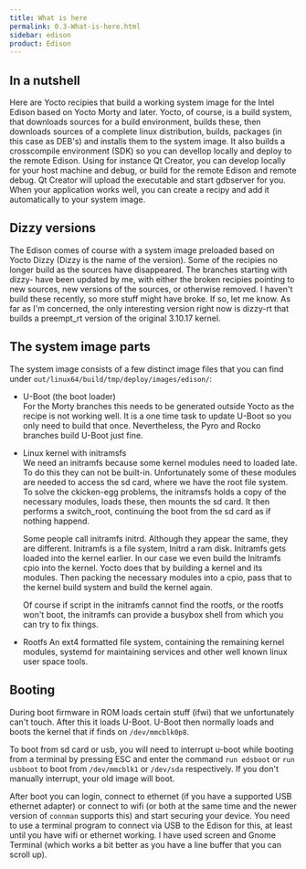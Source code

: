 ```yaml
---
title: What is here
permalink: 0.3-What-is-here.html
sidebar: edison
product: Edison
---
```


## In a nutshell

Here are Yocto recipies that build a working system image for the Intel Edison based on Yocto Morty and later. Yocto, of course, is a build system, that downloads sources for a build environment, builds these, then downloads sources of a complete linux distribution, builds, packages (in this case as DEB's) and installs them to the system image.
It also builds a crosscompile environment (SDK) so you can devellop locally and deploy to the remote Edison. Using for instance Qt Creator, you can develop locally for your host machine and debug, or build for the remote Edison and remote debug. Qt Creator will upload the executable and start gdbserver for you.
When your application works well, you can create a recipy and add it automatically to your system image.

## Dizzy versions

The Edison comes of course with a system image preloaded based on Yocto Dizzy (Dizzy is the name of the version). Some of the recipies no longer build as the sources have disappeared. The branches starting with dizzy- have been updated by me, with either the broken recipies pointing to new sources, new versions of the sources, or otherwise removed.
I haven't build these recently, so more stuff might have broke. If so, let me know. As far as I'm concerned, the only interesting version right now is dizzy-rt that builds a preempt_rt version of the original 3.10.17 kernel.

## The system image parts

The system image consists of a few distinct image files that you can find under `out/linux64/build/tmp/deploy/images/edison/`:  


  *  U-Boot (the boot loader)  
    For the Morty branches this needs to be generated outside Yocto as the recipe is not working well. It is a one time task to update U-Boot so you only need to build that once. Nevertheless, the Pyro and Rocko branches build U-Boot just fine.  
    
  * Linux kernel with initramsfs  
    We need an initramfs because some kernel modules need to loaded late. To do this they can not be built-in. Unfortunately some of these modules are needed to access the sd card, where we have the root file system. To solve the ckicken-egg problems, the initramsfs holds a copy of the necessary modules, loads these, then mounts the sd card. It then performs a switch_root, continuing the boot from the sd card as if nothing happend. 

    Some people call initramfs initrd. Although they appear the same, they are different. Initramfs is a file system, Initrd a ram disk. Initramfs gets loaded into the kernel earlier. In our case we even build the Initramfs cpio into the kernel. Yocto does that by building a kernel and its modules. Then packing the necessary modules into a cpio, pass that to the kernel build system and build the kernel again.

    Of course if script in the initramfs cannot find the rootfs, or the rootfs won't boot, the initramfs can provide a busybox shell from which you can try to fix things.  
    
  * Rootfs
    An ext4 formatted file system, containing the remaining kernel modules, systemd for maintaining services and other well known linux user space tools.

## Booting

During boot firmware in ROM loads certain stuff (ifwi) that we unfortunately can't touch. After this it loads U-Boot. U-Boot then normally loads and boots the kernel that if finds on `/dev/mmcblk0p8`.

To boot from sd card or usb, you will need to interrupt u-boot while booting from a terminal by pressing ESC and enter the command `run edsboot` or `run usbboot` to boot from `/dev/mmcblk1` or `/dev/sda` respectively. If you don't manually interrupt, your old image will boot.

After boot you can login, connect to ethernet (if you have a supported USB ethernet adapter) or connect to wifi (or both at the same time and the newer version of `connman` supports this) and start securing your device. You need to use a terminal program to connect via USB to the Edison for this, at least until you have wifi or ethernet working. I have used screen and Gnome Terminal (which works a bit better as you have a line buffer that you can scroll up). 
